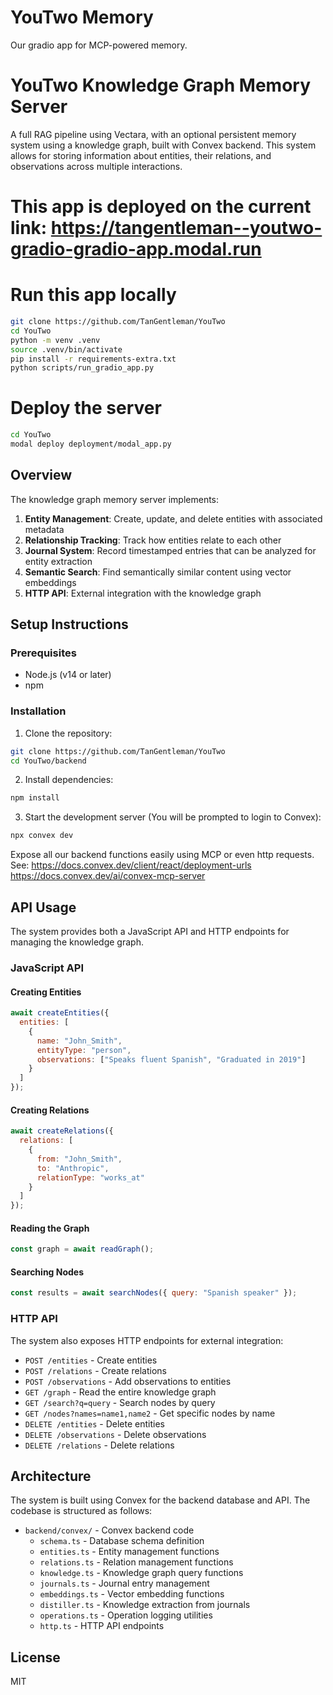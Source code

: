# YouTwo Memory

Our gradio app for MCP-powered memory.

# YouTwo Knowledge Graph Memory Server

A full RAG pipeline using Vectara, with an optional persistent memory system using a knowledge graph, built with Convex backend. This system allows for storing information about entities, their relations, and observations across multiple interactions.

# This app is deployed on the current link: <https://tangentleman--youtwo-gradio-gradio-app.modal.run>


# Run this app locally
```bash
git clone https://github.com/TanGentleman/YouTwo
cd YouTwo
python -m venv .venv
source .venv/bin/activate
pip install -r requirements-extra.txt
python scripts/run_gradio_app.py
```

# Deploy the server
```bash
cd YouTwo
modal deploy deployment/modal_app.py
```

## Overview

The knowledge graph memory server implements:

1. **Entity Management**: Create, update, and delete entities with associated metadata
2. **Relationship Tracking**: Track how entities relate to each other
3. **Journal System**: Record timestamped entries that can be analyzed for entity extraction
4. **Semantic Search**: Find semantically similar content using vector embeddings
5. **HTTP API**: External integration with the knowledge graph

## Setup Instructions

### Prerequisites

- Node.js (v14 or later)
- npm

### Installation

1. Clone the repository:
```bash
git clone https://github.com/TanGentleman/YouTwo
cd YouTwo/backend
```

2. Install dependencies:
```bash
npm install
```

3. Start the development server (You will be prompted to login to Convex):
```bash
npx convex dev
```

Expose all our backend functions easily using MCP or even http requests. See:
https://docs.convex.dev/client/react/deployment-urls
https://docs.convex.dev/ai/convex-mcp-server

## API Usage

The system provides both a JavaScript API and HTTP endpoints for managing the knowledge graph.

### JavaScript API

#### Creating Entities

```javascript
await createEntities({
  entities: [
    {
      name: "John_Smith",
      entityType: "person",
      observations: ["Speaks fluent Spanish", "Graduated in 2019"]
    }
  ]
});
```

#### Creating Relations

```javascript
await createRelations({
  relations: [
    {
      from: "John_Smith",
      to: "Anthropic",
      relationType: "works_at"
    }
  ]
});
```

#### Reading the Graph

```javascript
const graph = await readGraph();
```

#### Searching Nodes

```javascript
const results = await searchNodes({ query: "Spanish speaker" });
```

### HTTP API

The system also exposes HTTP endpoints for external integration:

- `POST /entities` - Create entities
- `POST /relations` - Create relations
- `POST /observations` - Add observations to entities
- `GET /graph` - Read the entire knowledge graph
- `GET /search?q=query` - Search nodes by query
- `GET /nodes?names=name1,name2` - Get specific nodes by name
- `DELETE /entities` - Delete entities
- `DELETE /observations` - Delete observations
- `DELETE /relations` - Delete relations

## Architecture

The system is built using Convex for the backend database and API. The codebase is structured as follows:

- `backend/convex/` - Convex backend code
  - `schema.ts` - Database schema definition
  - `entities.ts` - Entity management functions
  - `relations.ts` - Relation management functions
  - `knowledge.ts` - Knowledge graph query functions
  - `journals.ts` - Journal entry management
  - `embeddings.ts` - Vector embedding functions
  - `distiller.ts` - Knowledge extraction from journals
  - `operations.ts` - Operation logging utilities
  - `http.ts` - HTTP API endpoints

## License

MIT